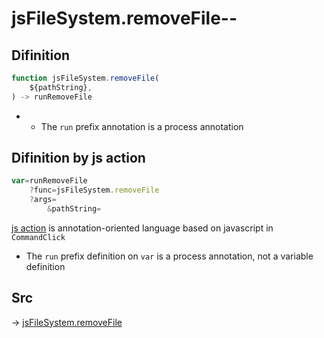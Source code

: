 # jsFileSystem.removeFile--

## Difinition

```js.js
function jsFileSystem.removeFile(
	${pathString},
) -> runRemoveFile
```

- - The `run` prefix annotation is a process annotation


## Difinition by js action

```js.js
var=runRemoveFile
	?func=jsFileSystem.removeFile
	?args=
		&pathString=
```

[js action](#) is annotation-oriented language based on javascript in `CommandClick`

- The `run` prefix definition on `var` is a process annotation, not a variable definition

## Src

-> [jsFileSystem.removeFile](https://github.com/puutaro/CommandClick/blob/master/app/src/main/java/com/puutaro/commandclick/fragment_lib/terminal_fragment/js_interface/file/JsFileSystem.kt#L228)


